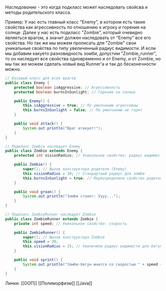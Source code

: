 *Наследование* - это когда подкласс может наследовать свойсва и методы родительского класса.

Пример:
У нас есть главный класс "Enemy", в котором есть такие свойства как агрессивность по отношению к игроку и горение на солнце. Далее у нас есть подкласс "Zombie", который очевидно являеться врагом, а значит должен наследовать от "Enemy" все его свойства. Но так же мы можем прописать для "Zombie" свои уникальные свойства по типу увеличенный радиус видимости. И если мы добавим какуето разновидность зомби, допустим "Zombie_runner", то он наследует все свойства одновременно и от Enemy, и от Zombie, но мы так же можем сделать новый вид Runner'а и так до бесконечности можно.

```java
// Базовый класс для всех врагов
public class Enemy {
    protected boolean isAggressive; // Агрессивность
    protected boolean burnsInSunlight; // Горение на солнце

    public Enemy() {
        this.isAggressive = true; // По умолчанию агрессивны
        this.burnsInSunlight = false; // По умолчанию не горят
    }

    public void attack() {
        System.out.println("Враг атакует!");
    }
}

// Подкласс Zombie наследует Enemy
public class Zombie extends Enemy {
    protected int visionRadius; // Уникальное свойство: радиус видимости

    public Zombie() {
        super(); // Вызов конструктора родителя (Enemy)
        this.visionRadius = 10; // Стандартный радиус для зомби
        this.burnsInSunlight = true; // Переопределили свойство родителя
    }

    public void groan() {
        System.out.println("Зомби стонет: Уууу...");
    }
}

// Подкласс ZombieRunner наследует Zombie
public class ZombieRunner extends Zombie {
    private int speed; // Уникальное свойство: скорость

    public ZombieRunner() {
        super(); // Вызов конструктора Zombie
        this.speed = 20; 
        this.visionRadius = 15; // Увеличили радиус видимости для бегуна
    }

    public void sprint() {
        System.out.println("Зомби-бегун мчится со скоростью " + speed + " км/ч!");
    }
}
```

Линки:
[[ООП]]
[[Полиморфизм]]
[[Java]]